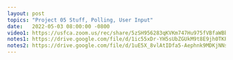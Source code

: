 ```yaml
---
layout: post
topics: "Project 05 Stuff, Polling, User Input"
date:   2022-05-03 08:00:00 -0800
video1: https://usfca.zoom.us/rec/share/5zSH956283qKVKm747Hu975fVBfaWBbIBM621-fBSXWsfPod_zLjN_rjpzNYTZLf.MI5QxT7lGVILVLs1
notes1: https://drive.google.com/file/d/1ic55xDr-YH5sUbZGUkM9t8E9jh0TKPTx/view?usp=sharing
notes2: https://drive.google.com/file/d/1uE5X_8vlAtIDfa5-Aephnk9MDKjNNsoB/view?usp=sharing
---
```

